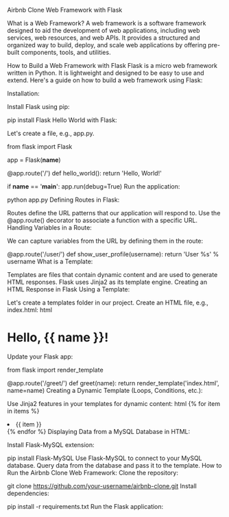 Airbnb Clone Web Framework with Flask

What is a Web Framework?
A web framework is a software framework designed to aid the development of web applications, including web services, web resources, and web APIs. It provides a structured and organized way to build, deploy, and scale web applications by offering pre-built components, tools, and utilities.

How to Build a Web Framework with Flask
Flask is a micro web framework written in Python. It is lightweight and designed to be easy to use and extend. Here's a guide on how to build a web framework using Flask:

Installation:

Install Flask using pip:

pip install Flask
Hello World with Flask:

Let's create a file, e.g., app.py.

from flask import Flask

app = Flask(__name__)

@app.route('/')
def hello_world():
    return 'Hello, World!'

if __name__ == '__main__':
    app.run(debug=True)
Run the application:

python app.py
Defining Routes in Flask:

Routes define the URL patterns that our application will respond to.
Use the @app.route() decorator to associate a function with a specific URL.
Handling Variables in a Route:

We can capture variables from the URL by defining them in the route:

@app.route('/user/<username>')
def show_user_profile(username):
    return 'User %s' % username
What is a Template:

Templates are files that contain dynamic content and are used to generate HTML responses.
Flask uses Jinja2 as its template engine.
Creating an HTML Response in Flask Using a Template:

Let's create a templates folder in our project.
Create an HTML file, e.g., index.html:
html
<!DOCTYPE html>
<html>
<head>
    <title>Flask Web App</title>
</head>
<body>
    <h1>Hello, {{ name }}!</h1>
</body>
</html>
Update your Flask app:

from flask import render_template

@app.route('/greet/<name>')
def greet(name):
    return render_template('index.html', name=name)
Creating a Dynamic Template (Loops, Conditions, etc.):

Use Jinja2 features in your templates for dynamic content:
html
{% for item in items %}
    <li>{{ item }}</li>
{% endfor %}
Displaying Data from a MySQL Database in HTML:

Install Flask-MySQL extension:

pip install Flask-MySQL
Use Flask-MySQL to connect to your MySQL database.
Query data from the database and pass it to the template.
How to Run the Airbnb Clone Web Framework:
Clone the repository:

git clone https://github.com/your-username/airbnb-clone.git
Install dependencies:

pip install -r requirements.txt
Run the Flask application:
